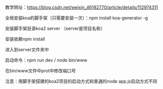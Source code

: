 教学网址：https://blog.csdn.net/weixin_46182770/article/details/112974311

全局安装koa的脚手架（只需要安装一次）：npm install koa-generator -g

安装脚手架目录koa2 server （server是项目名称）

安装依赖npm install

进入到server文件夹中

启动命令：npm run dev    /    node bin/www

在bin/www文件中prot中修改端口号

注意：用脚手架搭建的koa2项目的启动方式和普通的node app.js启动方式不同
